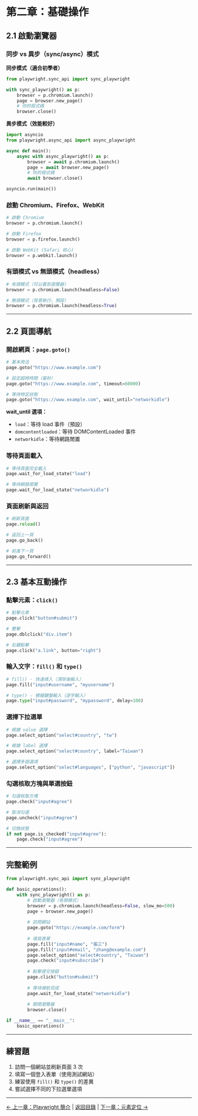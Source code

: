 # 第二章：基礎操作

## 2.1 啟動瀏覽器

### 同步 vs 異步（sync/async）模式

**同步模式（適合初學者）**
```python
from playwright.sync_api import sync_playwright

with sync_playwright() as p:
    browser = p.chromium.launch()
    page = browser.new_page()
    # 你的程式碼
    browser.close()
```

**異步模式（效能較好）**
```python
import asyncio
from playwright.async_api import async_playwright

async def main():
    async with async_playwright() as p:
        browser = await p.chromium.launch()
        page = await browser.new_page()
        # 你的程式碼
        await browser.close()

asyncio.run(main())
```

### 啟動 Chromium、Firefox、WebKit

```python
# 啟動 Chromium
browser = p.chromium.launch()

# 啟動 Firefox
browser = p.firefox.launch()

# 啟動 WebKit (Safari 核心)
browser = p.webkit.launch()
```

### 有頭模式 vs 無頭模式（headless）

```python
# 有頭模式（可以看到瀏覽器）
browser = p.chromium.launch(headless=False)

# 無頭模式（背景執行，預設）
browser = p.chromium.launch(headless=True)
```

---

## 2.2 頁面導航

### 開啟網頁：`page.goto()`

```python
# 基本用法
page.goto("https://www.example.com")

# 設定超時時間（毫秒）
page.goto("https://www.example.com", timeout=60000)

# 等待特定狀態
page.goto("https://www.example.com", wait_until="networkidle")
```

**wait_until 選項：**
- `load`：等待 load 事件（預設）
- `domcontentloaded`：等待 DOMContentLoaded 事件
- `networkidle`：等待網路閒置

### 等待頁面載入

```python
# 等待頁面完全載入
page.wait_for_load_state("load")

# 等待網路閒置
page.wait_for_load_state("networkidle")
```

### 頁面刷新與返回

```python
# 刷新頁面
page.reload()

# 返回上一頁
page.go_back()

# 前進下一頁
page.go_forward()
```

---

## 2.3 基本互動操作

### 點擊元素：`click()`

```python
# 點擊元素
page.click("button#submit")

# 雙擊
page.dblclick("div.item")

# 右鍵點擊
page.click("a.link", button="right")
```

### 輸入文字：`fill()` 和 `type()`

```python
# fill() - 快速填入（清除後輸入）
page.fill("input#username", "myusername")

# type() - 模擬鍵盤輸入（逐字輸入）
page.type("input#password", "mypassword", delay=100)
```

### 選擇下拉選單

```python
# 根據 value 選擇
page.select_option("select#country", "tw")

# 根據 label 選擇
page.select_option("select#country", label="Taiwan")

# 選擇多個選項
page.select_option("select#languages", ["python", "javascript"])
```

### 勾選核取方塊與單選按鈕

```python
# 勾選核取方塊
page.check("input#agree")

# 取消勾選
page.uncheck("input#agree")

# 切換狀態
if not page.is_checked("input#agree"):
    page.check("input#agree")
```

---

## 完整範例

```python
from playwright.sync_api import sync_playwright

def basic_operations():
    with sync_playwright() as p:
        # 啟動瀏覽器（有頭模式）
        browser = p.chromium.launch(headless=False, slow_mo=500)
        page = browser.new_page()
        
        # 訪問網站
        page.goto("https://example.com/form")
        
        # 填寫表單
        page.fill("input#name", "張三")
        page.fill("input#email", "zhang@example.com")
        page.select_option("select#country", "Taiwan")
        page.check("input#subscribe")
        
        # 點擊提交按鈕
        page.click("button#submit")
        
        # 等待導航完成
        page.wait_for_load_state("networkidle")
        
        # 關閉瀏覽器
        browser.close()

if __name__ == "__main__":
    basic_operations()
```

---

## 練習題

1. 訪問一個網站並刷新頁面 3 次
2. 填寫一個登入表單（使用測試網站）
3. 練習使用 `fill()` 和 `type()` 的差異
4. 嘗試選擇不同的下拉選單選項

---

[← 上一章：Playwright 簡介](../第01章_Playwright簡介/README.md) | [返回目錄](../README.md) | [下一章：元素定位 →](../第03章_元素定位/README.md)
